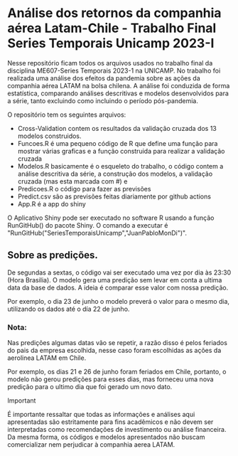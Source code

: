 # Análise dos retornos da companhia aérea Latam-Chile - Trabalho Final Series Temporais Unicamp 2023-I
Nesse repositório ficam todos os arquivos usados no trabalho final da disciplina ME607-Series Temporais 2023-1 na UNICAMP. No trabalho foi realizada uma análise dos efeitos da pandemia sobre as ações da companhia aérea LATAM na bolsa chilena. A análise foi conduzida de forma estatística, comparando análises descritivas e modelos desenvolvidos para a série, tanto excluindo como incluindo o período pós-pandemia.

O repositório tem os seguintes arquivos:

* Cross-Validation contem os resultados da validação cruzada dos 13 modelos construidos. 
* Funcoes.R é uma pequeno código de R que define uma função para mostrar várias graficas e a função construida para realizar a validação cruzada
* Modelos.R basicamente é o esqueleto do trabalho, o código contem a análise descritiva da série, a construção dos modelos, a validação cruzada (mas esta marcada com #) e
* Predicoes.R  o código para fazer as previsões
* Predict.csv são as previsões feitas diariamente por github actions
* App.R é a app do shiny

O Aplicativo Shiny pode ser executado no software R usando a função RunGitHub() do pacote Shiny. O comando a executar é "RunGitHub("SeriesTemporaisUnicamp","JuanPabloMonDi")".


## Sobre as predições.

De segundas a sextas, o código vai ser executado uma vez por dia às 23:30 (Hora Brasilia). O modelo gera uma predição sem levar em conta a ultima data da base de dados. A ideia é comparar esse valor com nossa predição.

Por exemplo, o dia 23 de junho o modelo preverá o valor para o mesmo dia, utilizando os dados até o día 22 de junho.

### Nota: 
Nas predições algumas datas vão se repetir, a razão disso é pelos feriados do pais da empresa escolhida, nesse caso foram escolhidas as ações da aerolinea LATAM em Chile. 

Por exemplo, os dias 21 e 26 de junho foram feriados em Chile, portanto, o modelo não gerou predições para esses dias, mas forneceu uma nova predição para o ultimo dia que foi gerado um novo dato.


> [!IMPORTANT]
> É importante ressaltar que todas as informações e análises aqui apresentadas são estritamente para fins acadêmicos e não devem ser interpretadas como recomendações de investimento ou análise financeira. Da mesma forma, os códigos e modelos apresentados não buscam comercializar nem perjudicar à companhia aerea LATAM.
